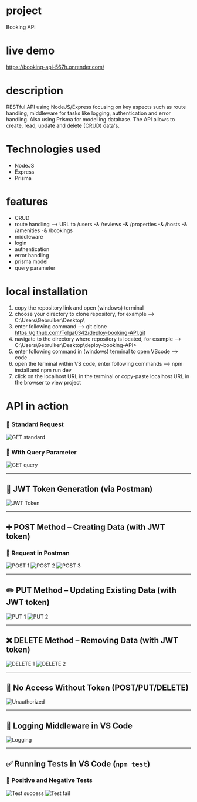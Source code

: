 # project

Booking API

# live demo 

https://booking-api-567h.onrender.com/

# description

RESTful API using NodeJS/Express focusing on key aspects such as route handling, middleware for tasks like logging, authentication and error handling. Also using Prisma for modelling database. The API allows to create, read, update and delete (CRUD) data's. 

# Technologies used

- NodeJS
- Express
- Prisma

# features 

- CRUD
- route handling --> URL to /users -& /reviews -& /properties -& /hosts -& /amenities -& /bookings
- middleware
- login
- authentication
- error handling
- prisma model
- query parameter

# local installation 

1. copy the repository link and open (windows) terminal
2. choose your directory to clone repository, for example --> C:\Users\Gebruiker\Desktop\
3. enter following command --> git clone https://github.com/Tolga0342/deploy-booking-API.git
4. navigate to the directory where repository is located, for example --> C:\Users\Gebruiker\Desktop\deploy-booking-API>
5. enter following command in (windows) terminal to open VScode --> code .
6. open the terminal within VS code, enter following commands --> npm install and npm run dev
7. click on the localhost URL in the terminal or copy-paste localhost URL in the browser to view project

# API in action 

### 

### 🔹 Standard Request
![GET standard](https://github.com/user-attachments/assets/2c906310-2cfe-4c83-91de-bfeaa04e1ffe)

### 🔹 With Query Parameter
![GET query](https://github.com/user-attachments/assets/d51e8175-95ab-42a6-8559-87a2802c3a38)

---

## 🔐 JWT Token Generation (via Postman)
![JWT Token](https://github.com/user-attachments/assets/dcae4bff-cfc7-4198-b66d-365580430786)

---

## ➕ POST Method – Creating Data (with JWT token)

### 🔹 Request in Postman
![POST 1](https://github.com/user-attachments/assets/4c3e1723-8bc5-4e30-b735-a15598a781be)
![POST 2](https://github.com/user-attachments/assets/6a2b87ac-6d74-412b-9e3f-a6bc1a23a4c3)
![POST 3](https://github.com/user-attachments/assets/a19a7d11-a775-4966-8bf4-850216c0f2a9)

---

## ✏️ PUT Method – Updating Existing Data (with JWT token)

![PUT 1](https://github.com/user-attachments/assets/56d819d5-1594-4946-b081-eaecbacbdb7d)
![PUT 2](https://github.com/user-attachments/assets/2dded360-42bd-4f12-85c8-d00d1825b1b1)

---

## ❌ DELETE Method – Removing Data (with JWT token)

![DELETE 1](https://github.com/user-attachments/assets/df19272e-b586-42e6-a1d9-b4ad863edac0)
![DELETE 2](https://github.com/user-attachments/assets/f2e0427c-998a-4b6e-984a-f7044d31f01f)

---

## 🚫 No Access Without Token (POST/PUT/DELETE)

![Unauthorized](https://github.com/user-attachments/assets/91399c95-e39b-4a43-b8bb-63f9576df816)

---

## 🧾 Logging Middleware in VS Code

![Logging](https://github.com/user-attachments/assets/98cb976d-fd50-4d85-a1e0-a19b64ea5535)

---

## ✅ Running Tests in VS Code (`npm test`)

### 🔹 Positive and Negative Tests
![Test success](https://github.com/user-attachments/assets/a5b2cbea-47c4-4af5-b490-0a1466189da0)
![Test fail](https://github.com/user-attachments/assets/7acf5a7e-0957-4603-986d-39834ac3e29e)





 










